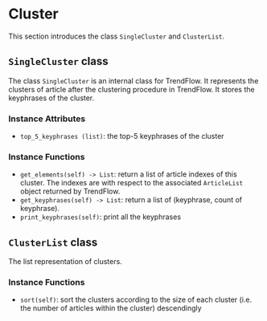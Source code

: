 # Cluster
This section introduces the class `SingleCluster` and `ClusterList`.

## `SingleCluster` class
The class `SingleCluster` is an internal class for TrendFlow. It represents the clusters of article after the clustering procedure in TrendFlow. It stores the keyphrases of the cluster.

### Instance Attributes
- `top_5_keyphrases (list)`: the top-5 keyphrases of the cluster


### Instance Functions
- `get_elements(self) -> List`: return a list of article indexes of this cluster. The indexes are with respect to the associated `ArticleList` object returned by TrendFlow.
- `get_keyphrases(self) -> List`: return a list of (keyphrase, count of keyphrase).
- `print_keyphrases(self)`: print all the keyphrases


## `ClusterList` class
The list representation of clusters.

### Instance Functions
- `sort(self)`: sort the clusters according to the size of each cluster (i.e. the number of articles within the cluster) descendingly


